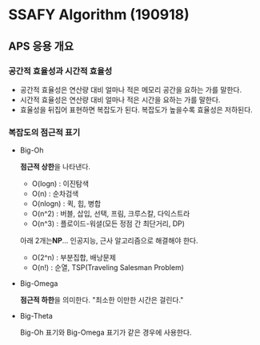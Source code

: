 # SSAFY Algorithm (190918)

## APS 응용 개요



### 공간적 효율성과 시간적 효율성

- 공간적 효율성은 연산량 대비 얼마나 적은 메모리 공간을 요하는 가를 말한다.
- 시간적 효율성은 연산량 대비 얼마나 적은 시간을 요하는 가를 말한다.
- 효율성을 뒤집어 표현하면 복잡도가 된다. 복잡도가 높을수록 효율성은 저하된다.



### 복잡도의 점근적 표기

- Big-Oh

  **점근적 상한**을 나타낸다.

  - O(logn) : 이진탐색
  - O(n) : 순차검색
  - O(nlogn) : 퀵, 힙, 병합
  - O(n^2) : 버블, 삽입, 선택, 프림, 크루스칼, 다익스트라
  - O(n^3) : 플로이드-워셜(모든 정점 간 최단거리, DP)

  아래 2개는**NP**... 인공지능, 근사 알고리즘으로 해결해야 한다.

  - O(2^n) : 부분집합, 배낭문제
  - O(n!) : 순열, TSP(Traveling Salesman Problem)

- Big-Omega

  **점근적 하한**을 의미한다. "최소한 이만한 시간은 걸린다."

- Big-Theta

  Big-Oh 표기와 Big-Omega 표기가 같은 경우에 사용한다.




